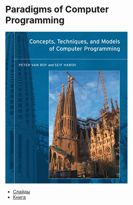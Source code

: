 # Paradigms of Computer Programming

![](book.jpg)

* [Слайды](https://courses.edx.org/courses/course-v1:LouvainX+Louv1.1x+3T2017/ddbe8f03f98d42969782afbf3f6f7620/)
* [Книга](https://mitpress.mit.edu/books/concepts-techniques-and-models-computer-programming)

